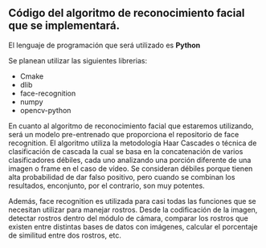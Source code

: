  ## Código del algoritmo de reconocimiento facial que se implementará.
El lenguaje de programación que será utilizado es **Python** 

Se planean utilizar las siguientes librerias:
- Cmake
- dlib
- face-recognition
- numpy
- opencv-python

En cuanto al algoritmo de reconocimiento facial que estaremos utilizando, será un modelo pre-entrenado que proporciona el repositorio de face recognition. El algoritmo utiliza la metodología Haar Cascades o  técnica de clasificación de cascada la cual se basa en la concatenación de varios clasificadores débiles, cada uno analizando una porción diferente de una imagen o frame en el caso de vídeo. Se consideran débiles porque tienen alta probabilidad de dar falso positivo, pero cuando se combinan los resultados, enconjunto, por el contrario, son muy potentes. 

Además, face recognition es utilizada para casi todas las funciones que se necesitan utilizar para manejar rostros. Desde la codificación de la imagen, detectar rostros dentro del módulo de cámara, comparar los rostros que existen entre distintas bases de datos con imágenes, calcular el porcentaje de similitud entre dos rostros, etc. 
